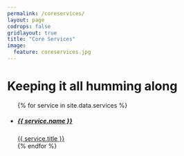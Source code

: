 ```yaml
---
permalink: /coreservices/
layout: page
codrops: false
gridlayout: true
title: "Core Services"
image:
  feature: coreservices.jpg
---
```

<h1 class="text-center">Keeping it all humming along</h1>
  
<ul class="cbp-ig-grid">
{% for service in site.data.services  %}
  <li>
    <a href="{{ site_url }}/{{ service.url }}">
      <span class="fa-stacked"><i class="fa fa-{{ service.icon }} fa-4x"></i></span>
      <h5 class="cbp-ig-title">{{ service.name }}</h5>
      <span class="cbp-ig-category">{{ service.title }}</span>
    </a>
  </li>
{% endfor %}
</ul>
